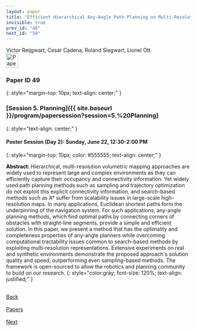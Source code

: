 ```yaml
---
layout: paper
title: "Efficient Hierarchical Any-Angle Path Planning on Multi-Resolution 3D Grids"
invisible: true
prev_id: "48"
next_id: "50"
---
```

<div class="paper-authors">
  <div class="paper-author-box">
    <div class="paper-author-name">Victor Reijgwart, Cesar Cadena, Roland Siegwart, Lionel Ott</div>
    <div class="paper-author-uni"></div>
  </div>
</div>

<div class="paper-pdf">
  <div>
    <a href="https://www.roboticsproceedings.org/rss21/p049.pdf" title="Download PDF" target="_blank">
      <img src="{{ site.baseurl }}/images/paper_link_cardinal_red.png" alt="Paper PDF" width="33" height="40" />
    </a>
  </div>
</div>

### Paper ID 49
{: style="margin-top: 10px; text-align: center;" }

### [Session 5. Planning]({{ site.baseurl }}/program/papersession?session=5.%20Planning)
{: style="text-align: center;" }

#### Poster Session (Day 2): Sunday, June 22, 12:30-2:00 PM
{: style="margin-top: 10px; color: #555555; text-align: center;" }

<b style="color: black;">Abstract: </b>Hierarchical, multi-resolution volumetric mapping approaches are widely used to represent large and complex environments as they can efficiently capture their occupancy and connectivity information. Yet widely used path planning methods such as sampling and trajectory optimization do not exploit this explicit connectivity information, and search-based methods such as A* suffer from scalability issues in large-scale high-resolution maps. In many applications, Euclidean shortest paths form the underpinning of the navigation system. For such applications, any-angle planning methods, which find optimal paths by connecting corners of obstacles with straight-line segments, provide a simple and efficient solution. In this paper, we present a method that has the optimality and completeness properties of any-angle planners while overcoming computational tractability issues common to search-based methods by exploiting multi-resolution representations. Extensive experiments on real and synthetic environments demonstrate the proposed approach's solution quality and speed, outperforming even sampling-based methods. The framework is open-sourced to allow the robotics and planning community to build on our research.
{: style="color:gray; font-size: 120%; text-align: justified;" }

<div class="paper-menu">
  <div class="paper-menu-inner">
    <a href="{{ site.baseurl }}/program/papers/48/" title="Previous Paper">
            <div class="paper-menu-icon">
                <i class="fa fa-chevron-left"></i><br>
                <span class="paper-menu-label">Back</span>
            </div>
        </a>
    <a href="{{ site.baseurl }}/program/papers" title="All Papers">
      <div class="paper-menu-icon">
        <i class="fa fa-list"></i><br>
        <span class="paper-menu-label">Papers</span>
      </div>
    </a>
    <a href="{{ site.baseurl }}/program/papers/50/" title="Next Paper">
            <div class="paper-menu-icon">
                <i class="fa fa-chevron-right"></i><br>
                <span class="paper-menu-label">Next</span>
            </div>
        </a>
  </div>
</div>
